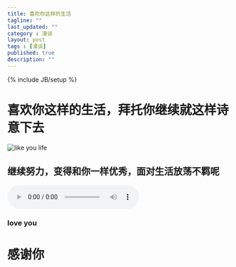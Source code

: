 ```yaml
---
title: 喜欢你这样的生活
tagline: ""
last_updated: ""
category : 漫谈
layout: post
tags : [漫谈]
published: true
description: ""
---
```

{% include JB/setup %}

# 喜欢你这样的生活，拜托你继续就这样诗意下去
![like you life](http://rustic.img-cn-qingdao.aliyuncs.com/myLife/mmexport1476368725790.jpg@888w)  

## 继续努力，变得和你一样优秀，面对生活放荡不羁呢  
<audio src="http://rustic.oss-cn-qingdao.aliyuncs.com/music/Eagles_Doolin_Dalton.mp3" controls="controls">
Your browser does not support the audio tag.
</audio>  

### love you

# 感谢你

